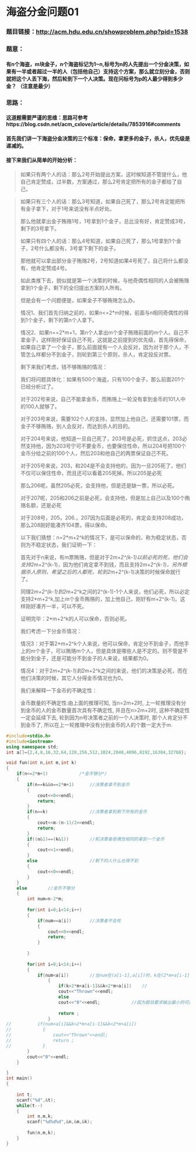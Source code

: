 # 海盗分金问题01

### 题目链接：http://acm.hdu.edu.cn/showproblem.php?pid=1538

### 

### 题意：

#### 有n个海盗，m块金子，n个海盗标记为1~n,标号为n的人先提出一个分金决策，如果有一半或者超过一半的人（包括他自己）支持这个方案，那么就立刻分金，否则就把这个人丢下海，然后轮到下一个人决策。现在问标号为p的人最少得到多少金？ （注意是最少）

### 思路：

#### 这道题需要严谨的思维：思路可参考https://blog.csdn.net/acm_cxlove/article/details/7853916#comments

#### 首先我们讲一下海盗分金决策的三个标准：保命，拿更多的金子，杀人，优先级是递减的。 

#### 接下来我们从简单的开始分析：

> 如果只有两个人的话：那么2号开始提出方案，这时候知道不管提什么，他自己肯定赞成，过半数，方案通过，那么2号肯定把所有的金子都给了自己。

> 如果只有三个人的话：那么3号知道，如果自己死了，那么2号肯定能把所有金子拿下，对于1号来说没有半点好处。
>
> 那么他就拿出金子贿赂1号，1号拿到1个金子，总比没有好，肯定赞成3号，剩下的3号拿下。
>
> 如果只有四个人的话：那么4号知道，如果自己死了，那么1号拿到1个金子，2号什么都没有，3号拿下剩下的金子。
>
> 那他就可以拿出部分金子贿赂2号，2号知道如果4号死了，自己将什么都没有，他肯定赞成4号。
>
> 如此类推下去，貌似就是第一个决策的时候，与他奇偶性相同的人会被贿赂拿到1个金子，剩下的全归提出方案的人所有。
>
> 但是会有一个问题便是，如果金子不够贿赂怎么办。
>
> 情况1、我们首先归纳之前的，如果n<=2*m时候，前面与n相同奇偶性的得到1个金子，剩下的第n个人拿下。
>
> 情况2、如果n==2*m+1，第n个人拿出m个金子贿赂前面的m个人。自己不拿金子，这样刚好保证自己不死，这就是之前提到的优先级，首先得保命，如果自己拿了一个金子，那么前面就有一个人会反对，因为对于那个人，不管怎么样都分不到金子，则轮到第三个原则，杀人，肯定投反对票。
>
> 剩下来我们考虑，钱不够贿赂的情况：
>
> 我们将问题具体化：如果有500个海盗，只有100个金子，那么前面201个已经分析过了。
>
> 对于202号来说，自己不能拿金币，而贿赂上一轮没有拿到金币的101人中的100人就够了。
>
> 对于203号来说，需要102个人的支持，显然加上他自己，还需要101票，而金子不够贿赂，别人会反对，而达到杀人的目的。
>
> 对于204号来说，他知道一旦自己死了，203号是必死，抓住这点，203必然支持他，因为203号宁可不要金币，也要保住性命，所以204号把100个金币分给之前的100个人，然后203和他自己的两票保证自己不死。
>
> 对于205号来说，203，和204是不会支持他的，因为一旦205死了，他们不仅可以保住性命，而且还可以看着205死掉。所以205是必死
>
> 那么206呢，虽然205必死，会支持他，但是还是缺一票，所以必死。
>
> 对于207呢，205和206之前是必死，会支持他，但是加上自己以及100个贿赂名额，还是必死
>
> 对于208号，205，206.，207因为后面是必死的，肯定会支持208成功，那么208刚好能凑齐104票，得以保命。
>
> 以下我们猜想：n=2*m+2^k的情况下，是可以保命的，称为稳定状态，否则为不稳定状态，我们证明一下：
>
> 首先对于n来说，有m票贿赂，但是对于2*m+2^(k-1)以前必死的死，他们会支持2*m+2^(k-1)，因为他们肯定拿不到钱，而且支持2*m+2^(k-1)，另外根据杀人原则，希望之后的人都死，轮到2*m+2^(k-1)决策的时候保命就行了。
>
> 同理2*m+2^(k-1)到2*m+2^k之间的2^(k-1)-1个人来说，他们必死，所以必定支持2*m+2^k,加上m个金币贿赂的，加上他自己，刚好有m+2^(k-1)。这样刚好凑齐一半，可以不死。
>
> 证明完毕：2*m+2^k的人可以保命，否则必死。
>
> 我们考虑一下分金币情况：
>
> 情况3：对于第2*m+2^k个人来说，他可以保命，肯定分不到金子，而他手上的m个金子，可以贿赂m个人，但是具体是哪些人是不定的。则不管是不能分到金子，还是可能分不到金子的人来说，结果都为0。
>
> 情况4：对于2*m+2^(k-1)到2*m+2^k之间的来说，他们的决策是必死，而在他们决策的时候，其它人分得金币情况也为0。
>
> 我们来解释一下金币的不确定性：
>
>  金币数量的不确定性:由上面的推理可知,  当n=2m+2时, 上一轮推理没有分到金币的人的金币数量首次具有不确定性, 并且在n>2m+2时, 这种不确定性一定会延续下去,  轮到因为n号决策者之前的一个人决策时, 那个人肯定分不到金币了, 所以在上一轮推理中没有分到金币的人的个数一定大于m.



```c++
#include<stdio.h>
#include<iostream>
using namespace std;
int a[]={2,4,8,16,32,64,128,256,512,1024,2048,4096,8192,16384,32768};

void fun(int n,int m,int k)
{
	if(n<=2*m+1)			/*金币够分*/
	{
		if(n==k&&n==2*m+1)		//决策者拿不到金币 
		{		
			cout<<0<<endl;
			return;
		}
		if(n==k)				//决策者拿到剩下所有的金币 
		{
			cout<<m-(n-1)/2<<endl;
			return;
		}
		if((n&1)==(k&1))		//和决策者奇偶性相同的拿到一个金币 
		{
			cout<<1<<endl;
		}
		else					//剩下的人什么也得不到 
		{
			cout<<0<<endl;
		}
	}
	else		//金币不够分 
	{
		int num=n-2*m;
		
		for(int i=0;i<14;i++)
		{
			if(num==a[i])		//决策者不会死 
			{
				cout<<0<<endl;
				return;
			}
			
		}
		
		for(int i=0;i<14;i++)
		{
			if(num<a[i]) 		//当num在(a[i-1],a[i])时，k在(2*m+a[i-1],2*m+a[i]) 所有的k都会死 
				{
					if(k>2*m+a[i-1]&&k<2*m+a[i])	//
					cout<<"Thrown"<<endl;
					else
					cout<<"0"<<endl;			//因为题目要求输出最小的可能，所以金币的不确定性，直接输 0 即可 
					
					return ;
				}		
//			if(num<a[i]&&k>2*m+a[i-1]&&k<2*m+a[i])
//            {
//                cout<<"Thrown"<<endl;
//                return ;
//            }  	
		}
		cout<<"0"<<endl;
	}

}
int main()
{
	
	int t;
	scanf("%d",&t);
	while(t--)
	{
		int n,m,k;
		scanf("%d%d%d",&n,&m,&k);
		
		fun(n,m,k);
	}	
}
```

